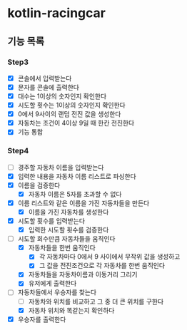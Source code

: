 # kotlin-racingcar

## 기능 목록

### Step3
-[x] 콘솔에서 입력받는다
-[x] 문자를 콘솔에 츨력한다
-[x] 대수는 1이상의 숫자인지 확인한다
-[x] 시도할 횟수는 1이상의 숫자인지 확인한다
-[x] 0에서 9사이의 랜덤 전진 값을 생성한다
-[x] 자동차는 조건이 4이상 9일 때 한칸 전진한다
-[x] 기능 통합

### Step4

-[ ] 경주할 자동차 이름을 입력받는다
-[x] 입력한 내용을 자동차 이름 리스트로 파싱한다
-[x] 이름을 검증한다
  -[x] 자동차 이름은 5자를 초과할 수 없다
-[x] 이름 리스트와 같은 이름을 가진 자동차들을 만든다
  -[x] 이름을 가진 자동차를 생성한다
-[x] 시도할 횟수를 입력받는다
  -[x] 입력한 시도할 횟수를 검증한다
-[ ] 시도할 회수만큼 자동차들을 움직인다
  -[x] 자동차들을 한번 움직인다
    -[x] 각 자동차마다 0에서 9 사이에서 무작위 값을 생성하고
    -[x] 그 값을 전진조건으로 각 자동차를 한번 움직인다
  -[x] 자동차들을 자동차이름과 이동거리 그리기
  -[x] 유저에게 출력한다
-[ ] 자동차들에서 우승자를 찾는다
  -[ ] 자동차와 위치를 비교하고 그 중 더 큰 위치를 구한다
  -[x] 자동차 위치와 똑같는지 확인하다
-[x] 우승자를 출력한다 
